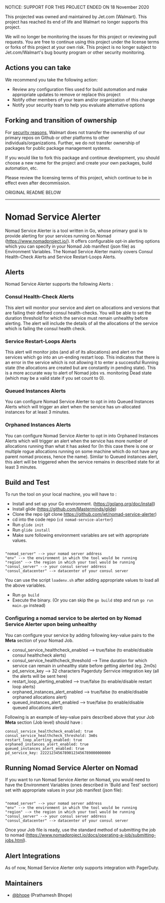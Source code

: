 NOTICE: SUPPORT FOR THIS PROJECT ENDED ON 18 November 2020

This projected was owned and maintained by Jet.com (Walmart). This project has reached its end of life and Walmart no longer supports this project.

We will no longer be monitoring the issues for this project or reviewing pull requests. You are free to continue using this project under the license terms or forks of this project at your own risk. This project is no longer subject to Jet.com/Walmart's bug bounty program or other security monitoring.


## Actions you can take

We recommend you take the following action:

  * Review any configuration files used for build automation and make appropriate updates to remove or replace this project
  * Notify other members of your team and/or organization of this change
  * Notify your security team to help you evaluate alternative options

## Forking and transition of ownership

For [security reasons](https://www.theregister.co.uk/2018/11/26/npm_repo_bitcoin_stealer/), Walmart does not transfer the ownership of our primary repos on Github or other platforms to other individuals/organizations. Further, we do not transfer ownership of packages for public package management systems.

If you would like to fork this package and continue development, you should choose a new name for the project and create your own packages, build automation, etc.

Please review the licensing terms of this project, which continue to be in effect even after decommission.

ORIGINAL README BELOW

----------------------

# Nomad Service Alerter

Nomad Service Alerter is a tool written in Go, whose primary goal is to provide alerting for your services running on Nomad (https://www.nomadproject.io/). It offers configurable opt-in alerting options which you can specify in your Nomad Job manifest (json file) as Environment Variables. The Nomad Service Alerter mainly covers Consul Health-Check Alerts and Service Restart-Loops Alerts.

## Alerts

Nomad Service Alerter supports the following Alerts :

### Consul Health-Check Alerts

This alert will monitor your service and alert on allocations and versions that are failing their defined consul health-checks. You will be able to set the duration threshold for which the service must remain unhealthy before alerting. The alert will include the details of all the allocations of the service which is failing the consul health check.

### Service Restart-Loops Alerts

This alert will monitor jobs (and all of its allocations) and alert on the services which go into an un-ending restart loop. This indicates that there is an error in the service which is not allowing it to enter a successful Running state (the allocations are created but are constantly in pending state). This is a more accurate way to alert of Nomad jobs vs. monitoring Dead state (which may be a valid state if you set count to 0).

### Queued Instances Alerts

You can configure Nomad Service Alerter to opt in into Queued Instances Alerts which will trigger an alert when the service has un-allocated instances for at least 3 minutes.

### Orphaned Instances Alerts

You can configure Nomad Service Alerter to opt in into Orphaned Instances Alerts which will trigger an alert when the service has more number of allocations running than what it has asked for (In this case there is one or multiple rogue allocations running on some machine which do not have any parent nomad process, hence the name). Similar to Queued instances alert, this alert will be triggered when the service remains in described state for at least 3 minutes.

## Build and Test

To run the tool on your local machine, you will have to :
* Install and set up your Go environment. (https://golang.org/doc/install)
* Install glide (https://github.com/Masterminds/glide)
* Clone the repo (git clone https://github.com/jet/nomad-service-alerter)
* cd into the code repo (```cd nomad-service-alerter```)
* Run ```glide init```
* Run ```glide install```
* Make sure following environment variables are set with appropriate values.
```

"nomad_server" --> your nomad server address
"env" --> the environment in which the tool would be running
"region" --> the region in which your tool would be running
"consul_server" --> your consul server address
"consul_datacenter" --> datacenter of your consul server

```
You can use the script ```loadenv.sh``` after adding appropriate values to load all the above variables.
* Run ```go build```
* Execute the binary. (Or you can skip the ```go build``` step and run ```go run main.go``` instead)


### Configuring a nomad service to be alerted on by Nomad Service Alerter upon being unhealthy

You can configure your service by adding following key-value pairs to the **Meta** section of your Nomad Job.
* consul_service_healthcheck_enabled --> true/false (to enable/disable consul healthcheck alerts)
* consul_service_healthcheck_threshold --> Time duration for which service can remain in unhealthy state before getting alerted (eg. 2m0s)
* pd_service_key --> 32 characters Pagerduty Serrvice integration key (all the alerts will be sent here)
* restart_loop_alerting_enabled --> true/false (to enable/disable restart loop alerts)
* orphaned_instances_alert_enabled --> true/false (to enable/disable orphaned allocations alert)
* queued_instances_alert_enabled --> true/false (to enable/disable queued allocations alert)

Following is an example of key-value pairs described above that your Job **Meta** section (Job level) should have :

```
consul_service_healthcheck_enabled: true
consul_service_healthcheck_threshold: 3m0s
restart_loop_alerting_enabled: true
orphaned_instances_alert_enabled: true
queued_instances_alert_enabled: true
pd_service_key: 22221234567890123456789000000000

```

## Running Nomad Service Alerter on Nomad

If you want to run Nomad Service Alerter on Nomad, you would need to have the Environment Variables (ones described in 'Build and Test' section) set with appropriate values in your job manifest (json file):

```

"nomad_server" --> your nomad server address
"env" --> the environment in which the tool would be running
"region" --> the region in which your tool would be running
"consul_server" --> your consul server address
"consul_datacenter" --> datacenter of your consul server

```
Once your Job file is ready, use the standard method of submitting the job to nomad (https://www.nomadproject.io/docs/operating-a-job/submitting-jobs.html).

## Alert Integrations

As of now, Nomad Service Alerter only supports integration with PagerDuty.

## Maintainers

* [@bhope](https://github.com/bhope) (Prathamesh Bhope)

